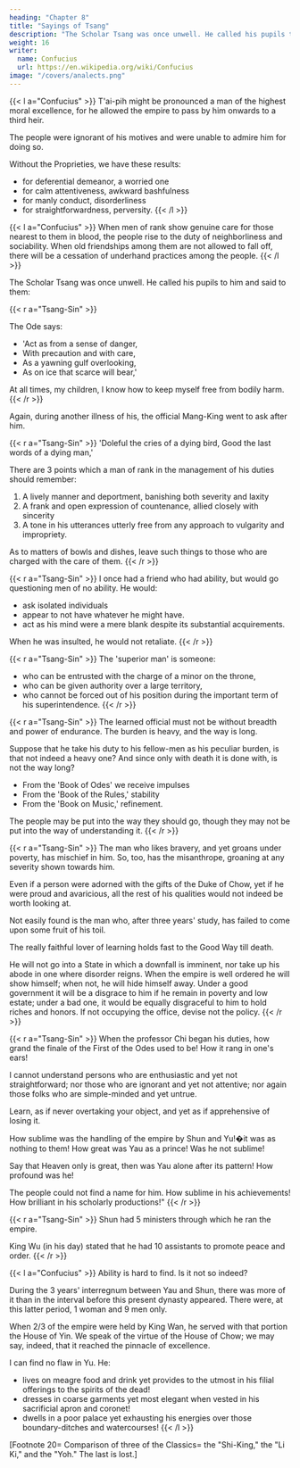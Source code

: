 ```yaml
---
heading: "Chapter 8"
title: "Sayings of Tsang"
description: "The Scholar Tsang was once unwell. He called his pupils to him he said to them, 'Disclose to view my feet and my hands"
weight: 16
writer:
  name: Confucius
  url: https://en.wikipedia.org/wiki/Confucius
image: "/covers/analects.png"
---
```



{{< l a="Confucius" >}}
T'ai-pih might be pronounced a man of the highest moral excellence, for he allowed the empire to pass by him onwards to a third heir.

The people were ignorant of his motives and were unable to admire him for doing so.

Without the Proprieties, we have these results:
- for deferential demeanor, a worried one
- for calm attentiveness, awkward bashfulness
- for manly conduct, disorderliness
- for straightforwardness, perversity.
{{< /l >}}

{{< l a="Confucius" >}}
When men of rank show genuine care for those nearest to them in blood, the people rise to the duty of neighborliness and sociability.
When old friendships among them are not allowed to fall off, there will be a cessation of underhand practices among the people.
{{< /l >}}


The Scholar Tsang was once unwell. He called his pupils to him and said to them:


{{< r a="Tsang-Sin" >}}
<!-- Disclose to view my feet and my hands. -->
The Ode says:
- 'Act as from a sense of danger,
- With precaution and with care,
- As a yawning gulf overlooking,
- As on ice that scarce will bear,'

At all times, my children, I know how to keep myself free from bodily harm. 
{{< /r >}}

Again, during another illness of his, the official Mang-King went to ask after him.

{{< r a="Tsang-Sin" >}}
'Doleful the cries of a dying bird, Good the last words of a dying man,'

There are 3 points which a man of rank in the management of his duties should remember: 

1. A lively manner and deportment, banishing both severity and laxity
2. A frank and open expression of countenance, allied closely with sincerity
3. A tone in his utterances utterly free from any approach to vulgarity and impropriety.

As to matters of bowls and dishes, leave such things to those who are charged with the care of them.
{{< /r >}}

{{< r a="Tsang-Sin" >}}
I once had a friend who had ability, but would go questioning men of no ability. He would:
- ask isolated individuals
- appear to not have whatever he might have.
- act as his mind were a mere blank despite its substantial acquirements.

When he was insulted, he would not retaliate.
{{< /r >}}

{{< r a="Tsang-Sin" >}}
The 'superior man' is someone:
- who can be entrusted with the charge of a minor on the throne,
- who can be given authority over a large territory,
- who cannot be forced out of his position during the important term of his superintendence.
{{< /r >}}

{{< r a="Tsang-Sin" >}}
The learned official must not be without breadth and power of endurance. The burden is heavy, and the way is long.

Suppose that he take his duty to his fellow-men as his peculiar burden, is that not indeed a heavy one? And since only with death it is done with, is not the way long?

- From the 'Book of Odes' we receive impulses
- From the 'Book of the Rules,' stability
- From the 'Book on Music,' refinement.

The people may be put into the way they should go, though they may not be put into the way of understanding it.
{{< /r >}}

{{< r a="Tsang-Sin" >}}
The man who likes bravery, and yet groans under poverty, has mischief in him. So, too, has the misanthrope, groaning at any severity shown towards him.

Even if a person were adorned with the gifts of the Duke of Chow, yet if he were proud and avaricious, all the rest of his qualities would not indeed be worth looking at.

Not easily found is the man who, after three years' study, has failed to come upon some fruit of his toil.

The really faithful lover of learning holds fast to the Good Way till death.

He will not go into a State in which a downfall is imminent, nor take up his abode in one where disorder reigns. When the empire is well ordered he will show himself; when not, he will hide himself away. Under a good government it will be a disgrace to him if he remain in poverty and low estate; under a bad one, it would be equally disgraceful to him to hold riches and honors.
If not occupying the office, devise not the policy.
{{< /r >}}

{{< r a="Tsang-Sin" >}}
When the professor Chi began his duties, how grand the finale of the First of the Odes used to be! How it rang in one's ears!

I cannot understand persons who are enthusiastic and yet not straightforward; nor those who are ignorant and yet not attentive; nor again those folks who are simple-minded and yet untrue.

Learn, as if never overtaking your object, and yet as if apprehensive of losing it.

How sublime was the handling of the empire by Shun and Yu!�it was as nothing to them!
How great was Yau as a prince! Was he not sublime!

Say that Heaven only is great, then was Yau alone after its pattern!
How profound was he!

The people could not find a name for him. How sublime in his achievements! How brilliant in his scholarly productions!"
{{< /r >}}


{{< r a="Tsang-Sin" >}}
Shun had 5 ministers through which he ran the empire.

King Wu (in his day) stated that he had 10 assistants to promote peace and order.
{{< /r >}}

{{< l a="Confucius" >}}
Ability is hard to find. Is it not so indeed? 

During the 3 years' interregnum between Yau and Shun, there was more of it than in the interval before this present dynasty appeared. There were, at this latter period, 1 woman and 9 men only.

When 2/3 of the empire were held by King Wan, he served with that portion the House of Yin. We speak of the virtue of the House of Chow; we may say, indeed, that it reached the pinnacle of excellence.

I can find no flaw in Yu. He:
- lives on meagre food and drink yet provides to the utmost in his filial offerings to the spirits of the dead! 
- dresses in coarse garments yet most elegant when vested in his sacrificial apron and coronet! 
- dwells in a poor palace yet exhausting his energies over those boundary-ditches and watercourses! 
{{< /l >}}


[Footnote 20=  Comparison of three of the Classics=  the "Shi-King," the "Li Ki," and the "Yoh." The last is lost.]
